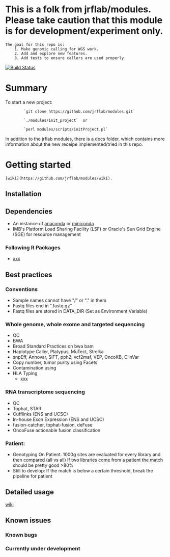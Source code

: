 # This is a folk from jrflab/modules. Please take caution that this module is for development/experiment only.

    The goal for this repo is:
        1. Make genomic calling for WGS work.
        2. Add and explore new features.
        3. Add tests to ensure callers are used properly.

[![Build Status](https://travis-ci.org/cBioPortal/cbioportal.svg?branch=master)](https://travis-ci.org/jrflab/modules)

# Summary
  To start a new project:

            `git clone https://github.com/jrflab/modules.git`

            `./modules/init_project`  or 

            `perl modules/scripts/initProject.pl` 

In addition to the jrflab modules, there is a docs folder, which contains more information about the new receipe implemented/tried in this repo.


# Getting started
    [wiki](https://github.com/jrflab/modules/wiki).

## Installation

## Dependencies
- An instance of [anaconda](https://www.anaconda.com) or [miniconda](https://conda.io/en/latest/miniconda.html)
- IMB's Platform Load Sharing Facility (LSF) or Oracle's Sun Grid Engine (SGE) for resource management

### Following R Packages
- [xxx](https://)

## Best practices
	
### Conventions
- Sample names cannot have "/" or "." in them
- Fastq files end in ".fastq.gz"
- Fastq files are stored in DATA_DIR (Set as Environment Variable) 

### Whole genome, whole exome and targeted sequencing
- QC
- BWA
- Broad Standard Practices on bwa bam  
- Haplotype Caller, Platypus, MuTect, Strelka
- snpEff, Annovar, SIFT, pph2, vcf2maf, VEP, OncoKB, ClinVar
- Copy number, tumor purity using Facets
- Contamination using 
- HLA Typing
	* [xxx](http://)

### RNA transcriptome sequencing
- QC
- Tophat, STAR
- Cufflinks (ENS and UCSC)
- In-house Exon Expression (ENS and UCSC)
- fusion-catcher, tophat-fusion, deFuse
- OncoFuse actionable fusion classification

### Patient:
- Genotyping On Patient. 
	1000g sites are evaluated for every library and then compared (all vs all)
	If two libraries come from a patient the match should be pretty good >80%
- Still to develop:
	If the match is below a certain threshold, break the pipeline for patient

## Detailed usage
[wiki](https://github.com/jrflab/modules/wiki)

## Known issues

### Known bugs

### Currently under development
